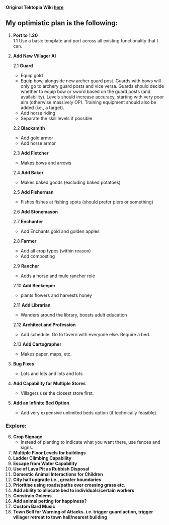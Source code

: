 **Original Tektopia Wiki [here](https://sites.google.com/view/tektopia/home/mechanics/profession-ai)**

## My optimistic plan is the following:

1. **Port to 1.20**  
   1.1 Use a basic template and port across all existing functionality that I can.

2. **Add New Villager AI**

   2.1 **Guard**  
    - Equip gold
    - Equip bow, alongside new archer guard post. Guards with bows will only go to archery guard posts and vice versa. Guards should decide whether to equip bow or sword based on the guard posts (and availability). Levels should increase accuracy, starting with very poor aim (otherwise massively OP). Training equipment should also be added (i.e., a target).
    - Add horse riding
    - Separate the skill levels if possible

   2.2 **Blacksmith**  
    - Add gold armor
    - Add horse armor

   2.3 **Add Fletcher**  
    - Makes bows and arrows

   2.4 **Add Baker**  
    - Makes baked goods (excluding baked potatoes)

   2.5 **Add Fisherman**  
    - Fishes fishes at fishing spots (should prefer piers or something)

   2.6 **Add Stonemason**

   2.7 **Enchanter**  
    - Add Enchants gold and golden apples

   2.8 **Farmer**  
    - Add all crop types  (within reason)
    - Add composting

   2.9 **Rancher**  
    - Adds a horse and mule rancher role

   2.10 **Add Beekeeper**
    - plants flowers and harvests honey

   2.11 **Add Librarian**  
    - Wanders around the library, boosts adult education

   2.12 **Architect and Profession**  
    - Add schedule. Go to tavern with everyone else. Require a bed.

   2.13 **Add Cartographer**
    - Makes paper, maps, etc.

3. **Bug Fixes**  
   - Lots and lots and lots and lots

4. **Add Capability for Multiple Stores**  
   - Villagers use the closest store first.

5. **Add an Infinite Bed Option**  
   - Add  very expensive unlimited beds option (if technically feasible).

### Explore:

6. **Crop Signage**  
   - Instead of planting to indicate what you want there, use fences and signs.
7. **Multiple Floor Levels for buildings**
8. **Ladder Climbing Capability**
9. **Escape from Water Capability**
10. **Use of Lava Pit as Rubbish Disposal**
11. **Domestic Animal Interactions for Children**
12. **City hall upgrade i.e., greater boundaries**
13. **Prioritise using roads/paths over crossing grass etc.**
14. **Add ability to allocate bed to individuals/certain workers**
15. **Constrain Golems**
16. **Add animal petting for happiness?**
17. **Custom Bard Music**
18. **Town Bell for Warning of Attacks. i.e. trigger guard action, trigger villager retreat to town hall/nearest building**
